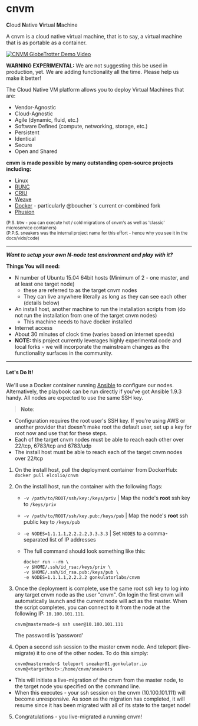 # cnvm

<b>C</b>loud <b>N</b>ative <b>V</b>irtual <b>M</b>achine

A cnvm is a cloud native virtual machine, that is to say, a virtual machine that is as portable as a container.

[![CNVM GlobeTrotter Demo Video](http://img.youtube.com/vi/XWYcFxNaNnk/0.jpg)](http://www.youtube.com/watch?v=XWYcFxNaNnk)


<b>WARNING EXPERIMENTAL:</b>  We are not suggesting this be used in production, yet.  We are adding functionality all the time.  Please help us make it better!

The Cloud Native VM platform allows you to deploy Virtual Machines that are:
 
- Vendor-Agnostic
- Cloud-Agnostic
- Agile (dynamic, fluid, etc.)
- Software Defined (compute, networking, storage, etc.)
- Persistent
- Identical
- Secure
- Open and Shared

<b>cnvm is made possible by many outstanding open-source projects including:</b>

- Linux
- [RUNC](https://github.com/opencontainers/runc)
- [CRIU](http://www.criu.org)
- [Weave](http://weave.works)
- [Docker](http://docker.io)  - particularly @boucher 's current cr-combined fork
- [Phusion](https://github.com/phusion/baseimage-docker)

<sub>(P.S. btw - you can execute hot / cold migrations of cnvm's as well as 'classic' microservice containers)</sub>  
<sub>(P.P.S. sneakers was the internal project name for this effort - hence why you see it in the docs/vids/code)</sub>

-----


***Want to setup your own N-node test environment and play with it?***

**Things You will need:**

- N number of Ubuntu 15.04 64bit hosts (Minimum of 2 - one master, and at least one target node)
  - these are referred to as the target cnvm nodes
  - They can live anywhere literally as long as they can see each other (details below)
- An install host, another machine to run the installation scripts from (do not run the installation from one of the target cnvm nodes)
  - This machine needs to have docker installed
- Internet access
- About 30 minutes of clock time (varies based on internet speeds) 
- <b>NOTE:</b> this project currently leverages highly experimental code and local forks - we will incorporate the mainstream changes as the functionality surfaces in the community.

-----

#### Let's Do It!

We'll use a Docker container running [Ansible](http://ansible.com) to configure our nodes. Alternatively, the playbook can be run directly if you've got Ansible 1.9.3 handy.  All nodes are expected to use the same SSH key.

>**Note**: 
- Configuration requires the root user's SSH key. If you're using AWS or another provider that doesn't make root the default user, set up a key for root now and use that for these steps.
-  Each of the target cnvm nodes must be able to reach each other over 22/tcp, 6783/tcp and 6783/udp 
- The install host must be able to reach each of the target cnvm nodes over 22/tcp

1. On the install host, pull the deployment container from DockerHub: `docker pull elcolio/cnvm`
2. On the install host, run the container with the following flags:
    -  `-v /path/to/ROOT/ssh/key:/keys/priv` | Map the node's **root** ssh key to `/keys/priv`
    -  `-v /path/to/ROOT/ssh/key.pub:/keys/pub` | Map the node's **root** ssh public key to `/keys/pub`
    -  `-e NODES=1.1.1.1,2.2.2.2,3.3.3.3` | Set `NODES` to a comma-separated list of IP addresses
    -  The full command should look something like this:

        ```
        docker run --rm \
        -v $HOME/.ssh/id_rsa:/keys/priv \
        -v $HOME/.ssh/id_rsa.pub:/keys/pub \
        -e NODES=1.1.1.1,2.2.2.2 gonkulatorlabs/cnvm
        ```

3. Once the deployment is complete, use the same root ssh key to log into any target cnvm node as the user "cnvm". On login the first cnvm will automatically launch and the current node will act as the master.  When the script completes, you can connect to it from the node at the following IP: `10.100.101.111`.

    ```shell
    cnvm@masternode~$ ssh user@10.100.101.111
    ```
    The password is 'password'

4. Open a second ssh session to the master cnvm node.  And teleport (live-migrate) it to one of the other nodes.  To do this simply:

    ```shell
    cnvm@masternode~$ teleport sneaker01.gonkulator.io cnvm@<targethost>:/home/cnvm/sneakers
    ```
  - This will initiate a live-migration of the cnvm from the master node, to the target node you specified on the command line.
  - When this executes - your ssh session on the cnvm (10.100.101.111) will become unresponsive. As soon as the migration has completed, it will resume since it has been migrated with all of its state to the target node!

5. Congratulations - you live-migrated a running cnvm!
